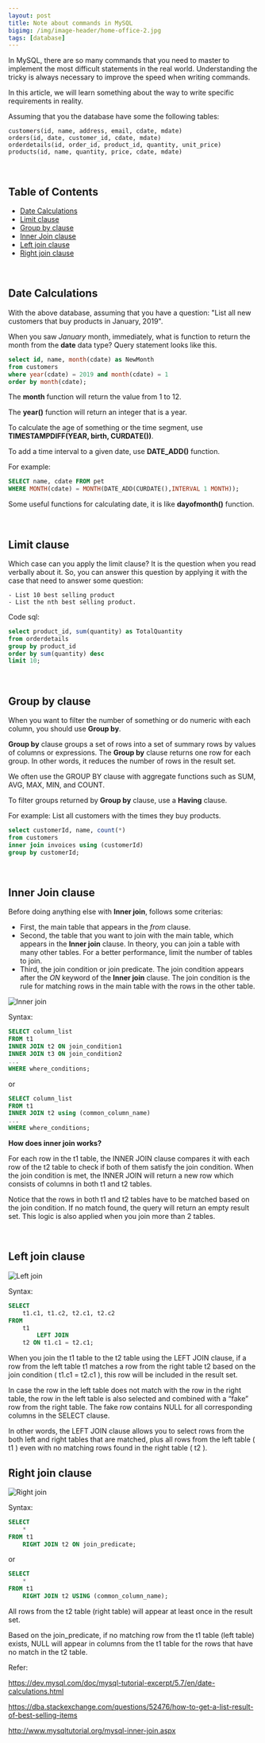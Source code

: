 ```yaml
---
layout: post
title: Note about commands in MySQL
bigimg: /img/image-header/home-office-2.jpg
tags: [database]
---
```


In MySQL, there are so many commands that you need to master to implement the most difficult statements in the real world. Understanding the tricky is always necessary to improve the speed when writing commands.

In this article, we will learn something about the way to write specific requirements in reality.

Assuming that you the database have some the following tables:

```
customers(id, name, address, email, cdate, mdate)
orders(id, date, customer_id, cdate, mdate)
orderdetails(id, order_id, product_id, quantity, unit_price)
products(id, name, quantity, price, cdate, mdate)
```

<br>

## Table of Contents
- [Date Calculations](#date-calculations)
- [Limit clause](#limit-clause)
- [Group by clause](#group-by-clause)
- [Inner Join clause](#inner-join-clause)
- [Left join clause](#left-join-clause)
- [Right join clause](#right-join-clause)


<br>

## Date Calculations
With the above database, assuming that you have a question: "List all new customers that buy products in January, 2019".

When you saw *January* month, immediately, what is function to return the month from the **date** data type? Query statement looks like this.

```sql
select id, name, month(cdate) as NewMonth
from customers
where year(cdate) = 2019 and month(cdate) = 1
order by month(cdate);
```

The **month** function will return the value from 1 to 12. 

The **year()** function will return an integer that is a year.

To calculate the age of something or the time segment, use **TIMESTAMPDIFF(YEAR, birth, CURDATE())**.

To add a time interval to a given date, use **DATE_ADD()** function.

For example:

```sql
SELECT name, cdate FROM pet
WHERE MONTH(cdate) = MONTH(DATE_ADD(CURDATE(),INTERVAL 1 MONTH));
```

Some useful functions for calculating date, it is like **dayofmonth()** function.

<br>

## Limit clause
Which case can you apply the limit clause? It is the question when you read verbally about it. So, you can answer this question by applying it with the case that need to answer some question:

```
- List 10 best selling product
- List the nth best selling product.
```

Code sql: 

```sql
select product_id, sum(quantity) as TotalQuantity
from orderdetails
group by product_id
order by sum(quantity) desc
limit 10;
```

<br>

## Group by clause
When you want to filter the number of something or do numeric with each column, you should use **Group by**.

**Group by** clause groups a set of rows into a set of summary rows by values of columns or expressions. The **Group by** clause returns one row for each group. In other words, it reduces the number of rows in the result set.

We often use the GROUP BY clause with aggregate functions such as SUM, AVG, MAX, MIN, and COUNT.

To filter groups returned by **Group by** clause, use a **Having** clause.

For example: List all customers with the times they buy products.

```sql
select customerId, name, count(*)
from customers
inner join invoices using (customerId)
group by customerId;
```

<br>

## Inner Join clause
Before doing anything else with **Inner join**, follows some criterias:
- First, the main table that appears in the *from* clause.
- Second, the table that you want to join with the main table, which appears in the **Inner join** clause. In theory, you can join a table with many other tables. For a better performance, limit the number of tables to join.
- Third, the join condition or join predicate. The join condition appears after the *ON* keyword of the **Inner join** clause. The join condition is the rule for matching rows in the main table with the rows in the other table.

![Inner join](../img/inner-join.png)

Syntax: 

```sql
SELECT column_list
FROM t1
INNER JOIN t2 ON join_condition1
INNER JOIN t3 ON join_condition2
...
WHERE where_conditions;
```

or 

```sql
SELECT column_list
FROM t1
INNER JOIN t2 using (common_column_name)
...
WHERE where_conditions;
```

**How does inner join works?**

For each row in the t1 table, the INNER JOIN clause compares it with each row of the t2 table to check if both of them satisfy the join condition. When the join condition is met, the INNER JOIN will return a new row which consists of columns in both t1 and t2 tables.

Notice that the rows in both t1 and t2 tables have to be matched based on the join condition. If no match found, the query will return an empty result set. This logic is also applied when you join more than 2 tables.

<br>

## Left join clause
![Left join](../img/left-join.png)

Syntax: 

```sql 
SELECT 
    t1.c1, t1.c2, t2.c1, t2.c2
FROM
    t1
        LEFT JOIN
    t2 ON t1.c1 = t2.c1;
```

When you join the t1 table to the t2 table using the LEFT JOIN clause, if a row from the left table t1 matches a row from the right table t2 based on the join condition ( t1.c1 = t2.c1 ), this row will be included in the result set.

In case the row in the left table does not match with the row in the right table, the row in the left table is also selected and combined with a “fake” row from the right table. The fake row contains NULL for all corresponding columns in the SELECT clause.

In other words, the LEFT JOIN clause allows you to select rows from the both left and right tables that are matched, plus all rows from the left table ( t1 ) even with no matching rows found in the right table ( t2 ).



## Right join clause
![Right join](../img/right-join.png)

Syntax: 

```sql
SELECT 
    * 
FROM t1
    RIGHT JOIN t2 ON join_predicate;
```

or 

```sql
SELECT 
    * 
FROM t1
    RIGHT JOIN t2 USING (common_column_name);
```

All rows from the t2 table (right table) will appear at least once in the result set.

Based on the join_predicate, if no matching row from the t1 table (left table) exists, NULL will appear in columns from the t1 table for the rows that have no match in the t2 table.




Refer: 

https://dev.mysql.com/doc/mysql-tutorial-excerpt/5.7/en/date-calculations.html

https://dba.stackexchange.com/questions/52476/how-to-get-a-list-result-of-best-selling-items

http://www.mysqltutorial.org/mysql-inner-join.aspx

